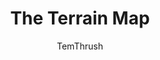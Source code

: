 ---
media: "images/rounds/round_3/terrain_map.png"
media_type: image
title: The Terrain Map
author: [TemThrush]
desc: A bird's eye view of the map, with the locations of the forward outpost and <i>NSS Perseverance</i> circled.
---